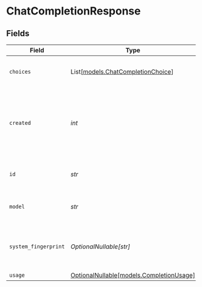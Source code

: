 # ChatCompletionResponse


## Fields

| Field                                                                    | Type                                                                     | Required                                                                 | Description                                                              |
| ------------------------------------------------------------------------ | ------------------------------------------------------------------------ | ------------------------------------------------------------------------ | ------------------------------------------------------------------------ |
| `choices`                                                                | List[[models.ChatCompletionChoice](../models/chatcompletionchoice.md)]   | :heavy_check_mark:                                                       | A list of chat completion choices.                                       |
| `created`                                                                | *int*                                                                    | :heavy_check_mark:                                                       | The Unix timestamp (in seconds) of when the chat completion was created. |
| `id`                                                                     | *str*                                                                    | :heavy_check_mark:                                                       | A unique identifier for the chat completion.                             |
| `model`                                                                  | *str*                                                                    | :heavy_check_mark:                                                       | The model used for the chat completion.                                  |
| `system_fingerprint`                                                     | *OptionalNullable[str]*                                                  | :heavy_minus_sign:                                                       | The system fingerprint for the completion, if applicable.                |
| `usage`                                                                  | [OptionalNullable[models.CompletionUsage]](../models/completionusage.md) | :heavy_minus_sign:                                                       | N/A                                                                      |